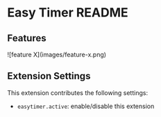 # Easy Timer README

## Features

\!\[feature X\]\(images/feature-x.png\)

## Extension Settings

This extension contributes the following settings:

-   `easytimer.active`: enable/disable this extension

